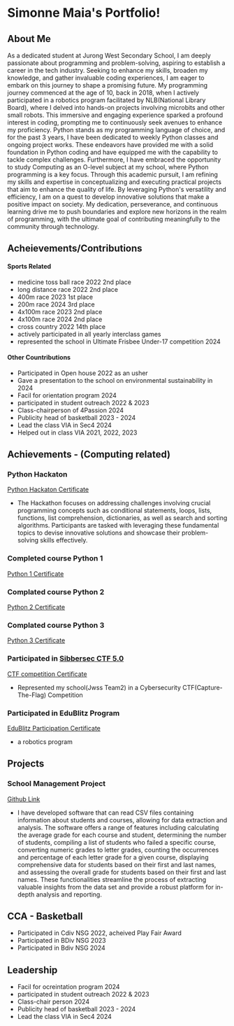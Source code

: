 # Simonne Maia's Portfolio!

## About Me
As a dedicated student at Jurong West Secondary School, I am deeply passionate about programming and problem-solving, aspiring to establish a career in the tech industry. Seeking to enhance my skills, broaden my knowledge, and gather invaluable coding experiences, I am eager to embark on this journey to shape a promising future. My programming journey commenced at the age of 10, back in 2018, when I actively participated in a robotics program facilitated by NLB(National Library Board), where I delved into hands-on projects involving microbits and other small robots. This immersive and engaging experience sparked a profound interest in coding, prompting me to continuously seek avenues to enhance my proficiency. Python stands as my programming language of choice, and for the past 3 years, I have been dedicated to weekly Python classes and ongoing project works. These endeavors have provided me with a solid foundation in Python coding and have equipped me with the capability to tackle complex challenges. Furthermore, I have embraced the opportunity to study Computing as an O-level subject at my school, where Python programming is a key focus. Through this academic pursuit, I am refining my skills and expertise in conceptualizing and executing practical projects that aim to enhance the quality of life. By leveraging Python's versatility and efficiency, I am on a quest to develop innovative solutions that make a positive impact on society. My dedication, perseverance, and continuous learning drive me to push boundaries and explore new horizons in the realm of programming, with the ultimate goal of contributing meaningfully to the community through technology.


## Acheievements/Contributions
#### Sports Related
  - medicine toss ball race 2022 2nd place
  - long distance race 2022 2nd place
  - 400m race 2023 1st place
  - 200m race 2024 3rd place
  - 4x100m race 2023 2nd place
  - 4x100m race 2024 2nd place
  - cross country 2022 14th place
  - actively participated in all yearly interclass games
  - represented the school in Ultimate Frisbee Under-17 competition 2024
#### Other Countributions
  - Participated in Open house 2022 as an usher
  - Gave a presentation to the school on environmental sustainability in 2024
  - Facil for orientation program 2024
  - participated in student outreach 2022 & 2023
  - Class-chairperson of 4Passion 2024
  - Publicity head of basketball 2023 - 2024
  - Lead the class VIA in Sec4 2024
  - Helped out in class VIA 2021, 2022, 2023
    
## Achievements - (Computing related)
### Python Hackaton
  [Python Hackaton Certificate](https://google.com)
  - The Hackathon focuses on addressing challenges involving crucial programming concepts such as conditional statements, loops, lists, functions, list comprehension, dictionaries, as well as search and sorting algorithms. Participants are tasked with leveraging these fundamental topics to devise innovative solutions and showcase their problem-solving skills effectively.
    
### Completed course Python 1
  [Python 1 Certificate]()
  
### Complated course Python 2
  [Python 2 Certificate]()
  
### Complated course Python 3
  [Python 3 Certificate]()
  
### Participated in [Sibbersec CTF 5.0](https://sieberr.live/) 
  [CTF competition Certificate]()
  - Represented my school(Jwss Team2) in a Cybersecurity CTF(Capture-The-Flag) Competition 
  
### Participated in EduBlitz Program 
  [EduBlitz Participation Certificate]()
  - a robotics program

## Projects 
### School Management Project
  [Github Link](https://github,com)
  - I have developed software that can read CSV files containing information about students and courses, allowing for data extraction and analysis. The software offers a range of features including calculating the average grade for each course and student, determining the number of students, compiling a list of students who failed a specific course, converting numeric grades to letter grades, counting the occurrences and percentage of each letter grade for a given course, displaying comprehensive data for students based on their first and last names, and assessing the overall grade for students based on their first and last names. These functionalities streamline the process of extracting valuable insights from the data set and provide a robust platform for in-depth analysis and reporting.

## CCA - Basketball
- Participated in Cdiv NSG 2022, acheived Play Fair Award
- Participated in BDiv NSG 2023
- Participated in Bdiv NSG 2024

## Leadership 
- Facil for ocreintation program 2024
- participated in student outreach 2022 & 2023
- Class-chair person 2024
- Publicity head of basketball 2023 - 2024
- Lead the class VIA in Sec4 2024
